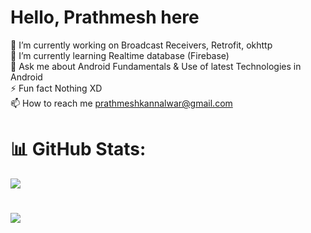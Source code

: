 # Hello, Prathmesh here 
🔭 I’m currently working on Broadcast Receivers, Retrofit, okhttp<br>🌱 I’m currently learning Realtime database (Firebase)<br>💬 Ask me about Android Fundamentals & Use of latest Technologies in Android<br>⚡ Fun fact Nothing XD<br>📫 How to reach me prathmeshkannalwar@gmail.com

# 📊 GitHub Stats:
![](https://github-readme-stats.vercel.app/api?username=prathmeshkannalwar&theme=radical&hide_border=false&include_all_commits=true&count_private=false)<br/>

# [![](https://visitcount.itsvg.in/api?id=prathmeshkannalwar&icon=6&color=3)](https://visitcount.itsvg.in)
